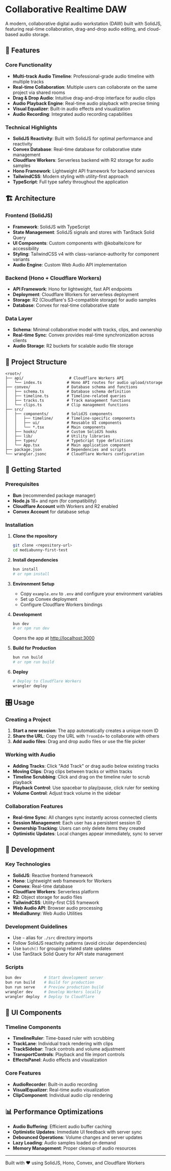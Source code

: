 # Collaborative Realtime DAW

A modern, collaborative digital audio workstation (DAW) built with SolidJS, featuring real-time collaboration, drag-and-drop audio editing, and cloud-based audio storage.

## 🎵 Features

### Core Functionality
- **Multi-track Audio Timeline**: Professional-grade audio timeline with multiple tracks
- **Real-time Collaboration**: Multiple users can collaborate on the same project via shared rooms
- **Drag & Drop Audio**: Intuitive drag-and-drop interface for audio clips
- **Audio Playback Engine**: Real-time audio playback with precise timing
- **Visual Equalizer**: Built-in audio effects and visualization
- **Audio Recording**: Integrated audio recording capabilities

### Technical Highlights
- **SolidJS Reactivity**: Built with SolidJS for optimal performance and reactivity
- **Convex Database**: Real-time database for collaborative state management
- **Cloudflare Workers**: Serverless backend with R2 storage for audio samples
- **Hono Framework**: Lightweight API framework for backend services
- **TailwindCSS**: Modern styling with utility-first approach
- **TypeScript**: Full type safety throughout the application

## 🏗️ Architecture

### Frontend (SolidJS)
- **Framework**: SolidJS with TypeScript
- **State Management**: SolidJS signals and stores with TanStack Solid Query
- **UI Components**: Custom components with @kobalte/core for accessibility
- **Styling**: TailwindCSS v4 with class-variance-authority for component variants
- **Audio Engine**: Custom Web Audio API implementation

### Backend (Hono + Cloudflare Workers)
- **API Framework**: Hono for lightweight, fast API endpoints
- **Deployment**: Cloudflare Workers for serverless deployment
- **Storage**: R2 (Cloudflare's S3-compatible storage) for audio samples
- **Database**: Convex for real-time collaborative state

### Data Layer
- **Schema**: Minimal collaborative model with tracks, clips, and ownership
- **Real-time Sync**: Convex provides real-time synchronization across clients
- **Audio Storage**: R2 buckets for scalable audio file storage

## 📁 Project Structure

```
<root>/
├── api/                    # Cloudflare Workers API
│   └── index.ts           # Hono API routes for audio upload/storage
├── convex/                # Database schema and functions
│   ├── schema.ts          # Database schema definition
│   ├── timeline.ts        # Timeline-related queries
│   ├── tracks.ts          # Track management functions
│   └── clips.ts           # Clip management functions
├── src/
│   ├── components/        # SolidJS components
│   │   ├── timeline/      # Timeline-specific components
│   │   ├── ui/            # Reusable UI components
│   │   └── *.tsx          # Main components
│   ├── hooks/             # Custom SolidJS hooks
│   ├── lib/               # Utility libraries
│   ├── types/             # TypeScript type definitions
│   └── App.tsx            # Main application component
├── package.json           # Dependencies and scripts
└── wrangler.jsonc         # Cloudflare Workers configuration
```

## 🚀 Getting Started

### Prerequisites
- **Bun** (recommended package manager)
- **Node.js** 18+ and npm (for compatibility)
- **Cloudflare Account** with Workers and R2 enabled
- **Convex Account** for database setup

### Installation

1. **Clone the repository**
   ```bash
   git clone <repository-url>
   cd mediabunny-first-test
   ```

2. **Install dependencies**
   ```bash
   bun install
   # or npm install
   ```

3. **Environment Setup**
   - Copy `example.env` to `.env` and configure your environment variables
   - Set up Convex deployment
   - Configure Cloudflare Workers bindings

4. **Development**
   ```bash
   bun dev
   # or npm run dev
   ```
   Opens the app at [http://localhost:3000](http://localhost:3000)

5. **Build for Production**
   ```bash
   bun run build
   # or npm run build
   ```

6. **Deploy**
   ```bash
   # Deploy to Cloudflare Workers
   wrangler deploy
   ```

## 🎛️ Usage

### Creating a Project
1. **Start a new session**: The app automatically creates a unique room ID
2. **Share the URL**: Copy the URL with `?roomId=` to collaborate with others
3. **Add audio files**: Drag and drop audio files or use the file picker

### Working with Audio
- **Adding Tracks**: Click "Add Track" or drag audio below existing tracks
- **Moving Clips**: Drag clips between tracks or within tracks
- **Timeline Scrubbing**: Click and drag on the timeline ruler to scrub playback
- **Playback Control**: Use spacebar to play/pause, click ruler for seeking
- **Volume Control**: Adjust track volume in the sidebar

### Collaboration Features
- **Real-time Sync**: All changes sync instantly across connected clients
- **Session Management**: Each user has a persistent session ID
- **Ownership Tracking**: Users can only delete items they created
- **Optimistic Updates**: Local changes appear immediately, sync to server

## 🔧 Development

### Key Technologies
- **SolidJS**: Reactive frontend framework
- **Hono**: Lightweight web framework for Workers
- **Convex**: Real-time database
- **Cloudflare Workers**: Serverless platform
- **R2**: Object storage for audio files
- **TailwindCSS**: Utility-first CSS framework
- **Web Audio API**: Browser audio processing
- **MediaBunny**: Web Audio Utilities

### Development Guidelines
- Use `~` alias for `./src` directory imports
- Follow SolidJS reactivity patterns (avoid circular dependencies)
- Use `batch()` for grouping related state updates
- Use TanStack Solid Query for API state management

### Scripts
```bash
bun dev          # Start development server
bun run build    # Build for production
bun run serve    # Preview production build
wrangler dev     # Develop Workers locally
wrangler deploy  # Deploy to Cloudflare
```

## 🎨 UI Components

### Timeline Components
- **TimelineRuler**: Time-based ruler with scrubbing
- **TrackLane**: Individual track rendering with clips
- **TrackSidebar**: Track controls and volume adjustment
- **TransportControls**: Playback and file import controls
- **EffectsPanel**: Audio effects and visualization

### Core Features
- **AudioRecorder**: Built-in audio recording
- **VisualEqualizer**: Real-time audio visualization
- **ClipComponent**: Individual audio clip rendering

## 📊 Performance Optimizations

- **Audio Buffering**: Efficient audio buffer caching
- **Optimistic Updates**: Immediate UI feedback with server sync
- **Debounced Operations**: Volume changes and server updates
- **Lazy Loading**: Audio samples loaded on demand
- **Memory Management**: Proper cleanup of audio resources


---

Built with ❤️ using SolidJS, Hono, Convex, and Cloudflare Workers
